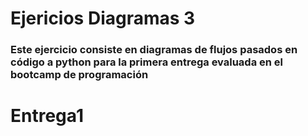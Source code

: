 # Ejericios Diagramas 3
### Este ejercicio consiste en diagramas de flujos pasados en código a python para la primera entrega evaluada en el bootcamp de programación 
# Entrega1
